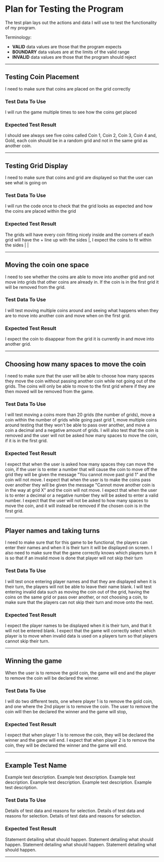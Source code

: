 # Plan for Testing the Program

The test plan lays out the actions and data I will use to test the functionality of my program.

Terminology:

- **VALID** data values are those that the program expects
- **BOUNDARY** data values are at the limits of the valid range
- **INVALID** data values are those that the program should reject

---

## Testing Coin Placement

I need to make sure that coins are placed on the grid correctly

### Test Data To Use

I will run the game multiple times to see how the coins get placed

### Expected Test Result

I should see always see five coins called Coin 1, Coin 2, Coin 3, Coin 4 and, Gold, each coin should be in a random grid and not in the same grid as another coin.

---

## Testing Grid Display

I need to make sure that coins and grid are displayed so that the user can see what is going on

### Test Data To Use

I will run the code once to check that the grid looks as expected and how the coins are placed within the grid

### Expected Test Result

The grids will have every coin fitting nicely inside and the corners of each grid will have the + line up with the sides |, I expect the coins to fit within the sides |   | 

---

## Moving the coin one space

I need to see whether the coins are able to move into another grid and not move into grids that other coins are already in.
If the coin is in the first grid it will be removed from the grid.

### Test Data To Use

I will test moving multiple coins around and seeing what happens when they are to move into another coin and move when on the first grid.
### Expected Test Result

I expect the coin to disappear from the grid it is currently in and move into another grid.

---


## Choosing how many spaces to move the coin

I need to make sure that the user will be able to choose how many spaces they move the coin without passing another coin while not going out of the grids.
The coins will only be able to move to the first grid where if they are then moved will be removed from the game.

### Test Data To Use

I will test moving a coins more than 20 grids (the number of grids),
move a coin within the number of grids while going past grid 1,
move multiple coins around testing that they won't be able to pass over another,
and move a coin a decimal and a negative amount of grids.
I will also test that the coin is removed and the user will not be asked how many spaces to move the coin, if it is in the first grid.


### Expected Test Result

I expect that when the user is asked how many spaces they can move the coin, if the user is to enter a number that will cause the coin to move off the grid they will be given the message "You cannot move past grid 1" and the coin will not move.
I expect that when the user is to make the coins pass over another they will be given the message "Cannot move another coin is in the way at grid X" and the coin will not move.
I expect that when the user is to enter a decimal or a negative number they will be asked to enter a valid number.
I expect that the user will not be asked to how many spaces to move the coin, and it will instead be removed if the chosen coin is in the first grid.

---

## Player names and taking turns

I need to make sure that for this game to be functional, the players can enter their names and when it is their turn it will be displayed on screen.
I also need to make sure that the game correctly knows which players turn it is so that if an invalid move is done that player will not skip their turn

### Test Data To Use
I will test once entering player names and that they are displayed when it is their turn, the players will not be able to leave their name blank.
I will test entering invalid data such as moving the coin out of the grid, having the coins on the same grid or pass over another, or not choosing a coin, to make sure that the players can not skip their turn and move onto the next.

### Expected Test Result

I expect the player names to be displayed when it is their turn, and that it will not be entered blank.
I expect that the game will correctly select which player is to move when invalid data is used on a players turn so that players cannot skip their turn.

---

## Winning the game

When the user is to remove the gold coin, the game will end and the player to remove the coin will be declared the winner.

### Test Data To Use

I will do two different tests, one where player 1 is to remove the gold coin, and one where the 2nd player is to remove the coin.
The user to remove the coin will then be declared the winner and the game will stop,

### Expected Test Result

I expect that when player 1 is to remove the coin, they will be declared the winner and the game will end.
I expect that when player 2 is to remove the coin, they will be declared the winner and the game will end.

---


## Example Test Name

Example test description. Example test description. Example test description. Example test description. Example test description. Example test description.

### Test Data To Use

Details of test data and reasons for selection. Details of test data and reasons for selection. Details of test data and reasons for selection.

### Expected Test Result

Statement detailing what should happen. Statement detailing what should happen. Statement detailing what should happen. Statement detailing what should happen.

---
